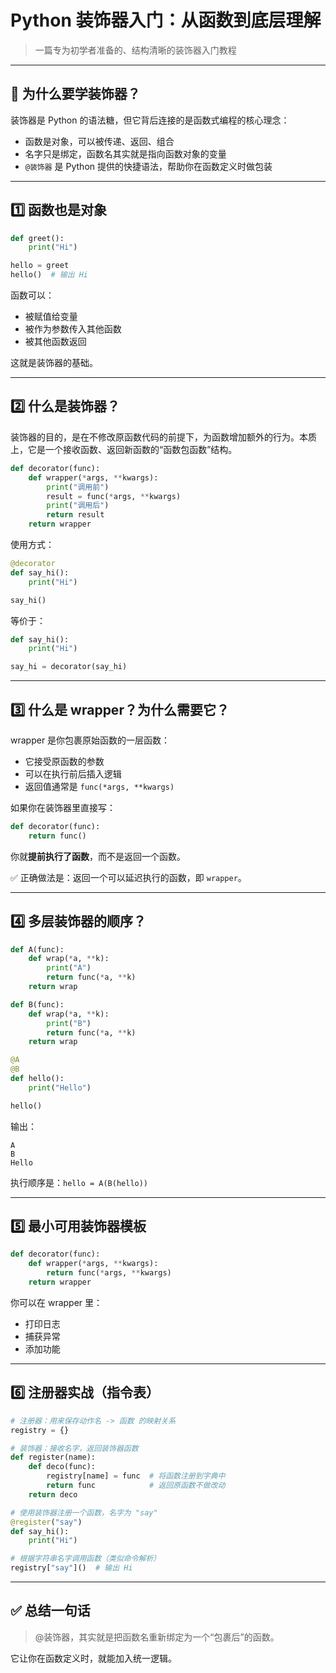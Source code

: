 # Python 装饰器入门：从函数到底层理解

> 一篇专为初学者准备的、结构清晰的装饰器入门教程

---

## 🧠 为什么要学装饰器？

装饰器是 Python 的语法糖，但它背后连接的是函数式编程的核心理念：

- 函数是对象，可以被传递、返回、组合
- 名字只是绑定，函数名其实就是指向函数对象的变量
- `@装饰器` 是 Python 提供的快捷语法，帮助你在函数定义时做包装

---

## 1️⃣ 函数也是对象

```python
def greet():
    print("Hi")

hello = greet
hello()  # 输出 Hi
```

函数可以：
- 被赋值给变量
- 被作为参数传入其他函数
- 被其他函数返回

这就是装饰器的基础。

---

## 2️⃣ 什么是装饰器？

装饰器的目的，是在不修改原函数代码的前提下，为函数增加额外的行为。本质上，它是一个接收函数、返回新函数的“函数包函数”结构。

```python
def decorator(func):
    def wrapper(*args, **kwargs):
        print("调用前")
        result = func(*args, **kwargs)
        print("调用后")
        return result
    return wrapper
```

使用方式：

```python
@decorator
def say_hi():
    print("Hi")

say_hi()
```

等价于：
```python
def say_hi():
    print("Hi")

say_hi = decorator(say_hi)
```

---

## 3️⃣ 什么是 wrapper？为什么需要它？

wrapper 是你包裹原始函数的一层函数：
- 它接受原函数的参数
- 可以在执行前后插入逻辑
- 返回值通常是 `func(*args, **kwargs)`

如果你在装饰器里直接写：
```python
def decorator(func):
    return func()
```
你就**提前执行了函数**，而不是返回一个函数。

✅ 正确做法是：返回一个可以延迟执行的函数，即 `wrapper`。

---

## 4️⃣ 多层装饰器的顺序？

```python
def A(func):
    def wrap(*a, **k):
        print("A")
        return func(*a, **k)
    return wrap

def B(func):
    def wrap(*a, **k):
        print("B")
        return func(*a, **k)
    return wrap

@A
@B
def hello():
    print("Hello")

hello()
```
输出：
```
A
B
Hello
```
执行顺序是：`hello = A(B(hello))`

---

## 5️⃣ 最小可用装饰器模板

```python
def decorator(func):
    def wrapper(*args, **kwargs):
        return func(*args, **kwargs)
    return wrapper
```

你可以在 wrapper 里：
- 打印日志
- 捕获异常
- 添加功能

---

## 6️⃣ 注册器实战（指令表）

```python
# 注册器：用来保存动作名 -> 函数 的映射关系
registry = {}

# 装饰器：接收名字，返回装饰器函数
def register(name):
    def deco(func):
        registry[name] = func  # 将函数注册到字典中
        return func            # 返回原函数不做改动
    return deco

# 使用装饰器注册一个函数，名字为 "say"
@register("say")
def say_hi():
    print("Hi")

# 根据字符串名字调用函数（类似命令解析）
registry["say"]()  # 输出 Hi
```

---

## ✅ 总结一句话

> @装饰器，其实就是把函数名重新绑定为一个“包裹后”的函数。

它让你在函数定义时，就能加入统一逻辑。


